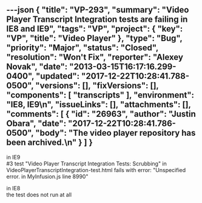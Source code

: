 ---json
{
  "title": "VP-293",
  "summary": "Video Player Transcript Integration tests are failing in IE8 and IE9",
  "tags": "VP",
  "project": {
    "key": "VP",
    "title": "Video Player"
  },
  "type": "Bug",
  "priority": "Major",
  "status": "Closed",
  "resolution": "Won't Fix",
  "reporter": "Alexey Novak",
  "date": "2013-03-15T16:17:16.299-0400",
  "updated": "2017-12-22T10:28:41.788-0500",
  "versions": [],
  "fixVersions": [],
  "components": [
    "transcripts"
  ],
  "environment": "IE8, IE9\n",
  "issueLinks": [],
  "attachments": [],
  "comments": [
    {
      "id": "26963",
      "author": "Justin Obara",
      "date": "2017-12-22T10:28:41.786-0500",
      "body": "The video player repository has been archived.\n"
    }
  ]
}
---
in IE9\
\#3 test "Video Player Transcript Integration Tests: Scrubbing" in VideoPlayerTranscriptIntegration-test.html fails with error: "Unspecified error. in MyInfusion.js line 8990"

in IE8\
the test does not run at all

        